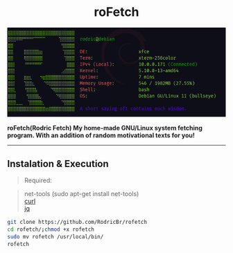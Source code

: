 <h1 align="center">roFetch</h2>

<p align="center">
  <img border="0" draggable="false" src="./rofetch.png" alt="roFetch example" title="Isn't it simply awesome?!">
</p>

**roFetch(Rodric Fetch) My home-made GNU/Linux system fetching program. With an addition of random motivational texts for you!**

<hr>

## Instalation & Execution <br>

> Required: <br>

> net-tools (sudo apt-get install net-tools) <br>
> [curl](https://curl.se/docs/install.html) <br>
> [jq](https://stedolan.github.io/jq/download/) <br>

```bash
git clone https://github.com/RodricBr/rofetch
cd rofetch/;chmod +x rofetch
sudo mv rofetch /usr/local/bin/
rofetch
```
